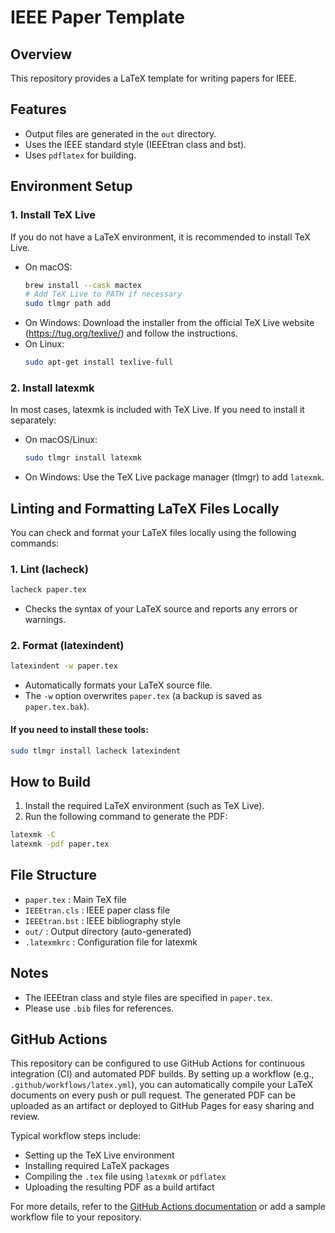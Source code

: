 # IEEE Paper Template

## Overview
This repository provides a LaTeX template for writing papers for IEEE.

## Features
- Output files are generated in the `out` directory.
- Uses the IEEE standard style (IEEEtran class and bst).
- Uses `pdflatex` for building.

## Environment Setup
### 1. Install TeX Live
If you do not have a LaTeX environment, it is recommended to install TeX Live.
- On macOS:
  ```sh
  brew install --cask mactex
  # Add TeX Live to PATH if necessary
  sudo tlmgr path add
  ```
- On Windows:
  Download the installer from the official TeX Live website (https://tug.org/texlive/) and follow the instructions.
- On Linux:
  ```sh
  sudo apt-get install texlive-full
  ```

### 2. Install latexmk
In most cases, latexmk is included with TeX Live. If you need to install it separately:
- On macOS/Linux:
  ```sh
  sudo tlmgr install latexmk
  ```
- On Windows:
  Use the TeX Live package manager (tlmgr) to add `latexmk`.

## Linting and Formatting LaTeX Files Locally
You can check and format your LaTeX files locally using the following commands:

### 1. Lint (lacheck)
```sh
lacheck paper.tex
```
- Checks the syntax of your LaTeX source and reports any errors or warnings.

### 2. Format (latexindent)
```sh
latexindent -w paper.tex
```
- Automatically formats your LaTeX source file.
- The `-w` option overwrites `paper.tex` (a backup is saved as `paper.tex.bak`).

#### If you need to install these tools:
```sh
sudo tlmgr install lacheck latexindent
```

## How to Build
1. Install the required LaTeX environment (such as TeX Live).
2. Run the following command to generate the PDF:

```sh
latexmk -C
latexmk -pdf paper.tex
```

## File Structure
- `paper.tex` : Main TeX file
- `IEEEtran.cls` : IEEE paper class file
- `IEEEtran.bst` : IEEE bibliography style
- `out/` : Output directory (auto-generated)
- `.latexmkrc` : Configuration file for latexmk

## Notes
- The IEEEtran class and style files are specified in `paper.tex`.
- Please use `.bib` files for references.

## GitHub Actions
This repository can be configured to use GitHub Actions for continuous integration (CI) and automated PDF builds. By setting up a workflow (e.g., `.github/workflows/latex.yml`), you can automatically compile your LaTeX documents on every push or pull request. The generated PDF can be uploaded as an artifact or deployed to GitHub Pages for easy sharing and review.

Typical workflow steps include:
- Setting up the TeX Live environment
- Installing required LaTeX packages
- Compiling the `.tex` file using `latexmk` or `pdflatex`
- Uploading the resulting PDF as a build artifact

For more details, refer to the [GitHub Actions documentation](https://docs.github.com/en/actions) or add a sample workflow file to your repository.
